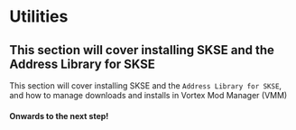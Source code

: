 # Utilities

## This section will cover installing SKSE and the Address Library for SKSE

This section will cover installing SKSE and the `Address Library for SKSE`, and how to manage downloads and installs in Vortex Mod Manager (VMM)

#### Onwards to the next step!
